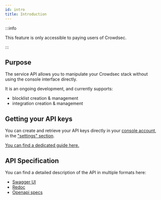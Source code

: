 ```yaml
---
id: intro
title: Introduction
---
```


:::info

This feature is only accessible to paying users of Crowdsec.

:::


## Purpose

The service API allows you to manipulate your Crowdsec stack without using the console interface directly.

It is an ongoing development, and currently supports:

-  blocklist creation & management
-  integration creation & management  


## Getting your API keys

You can create and retrieve your API keys directly in your [console account](https://app.crowdsec.net/), in the ["settings" section](https://app.crowdsec.net/settings).

[You can find a dedicated guide here.](/u/console/api/intro)


## API Specification

You can find a detailed description of the API in multiple formats here:

 - [Swagger UI](https://admin.api.crowdsec.net/v1/docs#/)
 - [Redoc](https://admin.api.dev.crowdsec.net/v1/redoc)
 - [Openapi specs](https://admin.api.crowdsec.net/v1/openapi.json)





